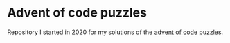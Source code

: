 # Advent of code puzzles

Repository I started in 2020 for my solutions of the [advent of code](www.adventofcode.com) puzzles.

